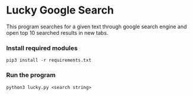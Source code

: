 # Lucky Google Search

This program searches for a given text through google search engine and open top 10 searched results in new tabs.

### Install required modules
```
pip3 install -r requirements.txt
```

### Run the program
```
python3 lucky.py <search string>
```


